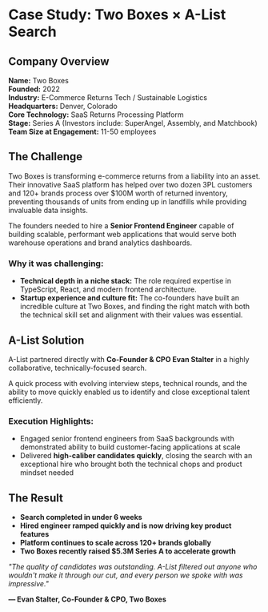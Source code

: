 # **Case Study: Two Boxes × A-List Search**

## **Company Overview**

**Name:** Two Boxes  
**Founded:** 2022  
**Industry:** E-Commerce Returns Tech / Sustainable Logistics  
**Headquarters:** Denver, Colorado  
**Core Technology:** SaaS Returns Processing Platform  
**Stage:** Series A (Investors include: SuperAngel, Assembly, and Matchbook)  
**Team Size at Engagement:** 11-50 employees

## **The Challenge**

Two Boxes is transforming e-commerce returns from a liability into an asset. Their innovative SaaS platform has helped over two dozen 3PL customers and 120+ brands process over $100M worth of returned inventory, preventing thousands of units from ending up in landfills while providing invaluable data insights.

The founders needed to hire a **Senior Frontend Engineer** capable of building scalable, performant web applications that would serve both warehouse operations and brand analytics dashboards.

### **Why it was challenging:**

* **Technical depth in a niche stack:** The role required expertise in TypeScript, React, and modern frontend architecture.  
* **Startup experience and culture fit:** The co-founders have built an incredible culture at Two Boxes, and finding the right match with both the technical skill set and alignment with their values was essential.

## **A-List Solution**

A-List partnered directly with **Co-Founder & CPO Evan Stalter** in a highly collaborative, technically-focused search.

A quick process with evolving interview steps, technical rounds, and the ability to move quickly enabled us to identify and close exceptional talent efficiently.

### **Execution Highlights:**

* Engaged senior frontend engineers from SaaS backgrounds with demonstrated ability to build customer-facing applications at scale  
* Delivered **high-caliber candidates quickly**, closing the search with an exceptional hire who brought both the technical chops and product mindset needed

## **The Result**

* **Search completed in under 6 weeks**  
* **Hired engineer ramped quickly and is now driving key product features**  
* **Platform continues to scale across 120+ brands globally**  
* **Two Boxes recently raised $5.3M Series A to accelerate growth**

*"The quality of candidates was outstanding. A-List filtered out anyone who wouldn't make it through our cut, and every person we spoke with was impressive."*

**— Evan Stalter, Co-Founder & CPO, Two Boxes**